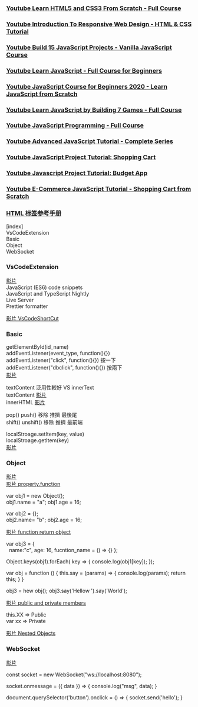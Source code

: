 
### [Youtube Learn HTML5 and CSS3 From Scratch - Full Course](https://www.youtube.com/watch?v=mU6anWqZJcc&ab_channel=freeCodeCamp.org)  
### [Youtube Introduction To Responsive Web Design - HTML & CSS Tutorial](https://www.youtube.com/watch?v=srvUrASNj0s&t=11s&ab_channel=freeCodeCamp.org)  
### [Youtube Build 15 JavaScript Projects - Vanilla JavaScript Course](https://www.youtube.com/watch?v=3PHXvlpOkf4&ab_channel=freeCodeCamp.org)  
### [Youtube Learn JavaScript - Full Course for Beginners](https://www.youtube.com/watch?v=PkZNo7MFNFg&ab_channel=freeCodeCamp.org)  
### [Youtube JavaScript Course for Beginners 2020 - Learn JavaScript from Scratch](https://www.youtube.com/watch?v=2qDywOS7VAc&ab_channel=Academind)  
### [Youtube Learn JavaScript by Building 7 Games - Full Course](https://www.youtube.com/watch?v=lhNdUVh3qCc&ab_channel=freeCodeCamp.org)   
### [Youtube JavaScript Programming - Full Course](https://www.youtube.com/watch?v=jS4aFq5-91M&ab_channel=freeCodeCamp.org)  
### [Youtube Advanced JavaScript Tutorial - Complete Series](https://www.youtube.com/playlist?list=PLvZkOAgBYrsSZiL0L7T-CBGdiBUaHok4x)  
### [Youtube JavaScript Project Tutorial: Shopping Cart](https://www.youtube.com/watch?v=q_TZhCWbS3I&ab_channel=freeCodeCamp.org)  
### [Youtube Javascript Project Tutorial: Budget App](https://www.youtube.com/watch?v=m_HJ3juuFvo&ab_channel=freeCodeCamp.org)  
### [Youtube E-Commerce JavaScript Tutorial - Shopping Cart from Scratch](https://www.youtube.com/watch?v=023Psne_-_4&ab_channel=freeCodeCamp.org)  

### [HTML 标签参考手册](https://www.w3school.com.cn/tags/index.asp)  

[index]  
VsCodeExtension   
Basic  
Object  
WebSocket  


### VsCodeExtension   

[影片](https://youtu.be/mU6anWqZJcc?t=718)  
JavaScript (ES6) code snippets  
JavaScript and TypeScript Nightly  
Live Server  
Prettier formatter  

[影片 VsCodeShortCut](https://youtu.be/mU6anWqZJcc?t=8193)  


### Basic

getElementById(id_name)  
addEventListener(event_type, function(){})   
addEventListener("click", function(){})  按一下  
addEventListener("dbclick", function(){})  按兩下  
[影片](https://youtu.be/jS4aFq5-91M?t=17686)  

textContent 泛用性較好  VS innerText  
textContent [影片](https://youtu.be/jS4aFq5-91M?t=4158)  
innerHTML  [影片](https://youtu.be/jS4aFq5-91M?t=19314)  

pop() push()  移除 推擠  最後尾  
shift() unshift()  移除 推擠 最前端  

localStroage.setItem(key, value)  
localStroage.getItem(key)  
[影片](https://youtu.be/jS4aFq5-91M?t=21474)  


### Object  
[影片](https://youtu.be/OGQUls0s0A4?list=PLvZkOAgBYrsSZiL0L7T-CBGdiBUaHok4x&t=139)   
[影片 property.function](https://youtu.be/5Yeu1Xv6VC8?list=PLvZkOAgBYrsSZiL0L7T-CBGdiBUaHok4x&t=646)  


var obj1 = new Object();  
obj1.name = "a";  obj1.age = 16;  

var obj2 = {};  
obj2.name= "b";  obj2.age = 16;  

[影片 function return object](https://youtu.be/8C9Zh3RwPqk?list=PLvZkOAgBYrsSZiL0L7T-CBGdiBUaHok4x&t=241)  

var obj3 = {  
&nbsp; name:"c", age: 16, fucntion_name = () => {}  };  

Object.keys(obj1).forEach( key => { console.log(obj1[key]);  });  

var obj = function () { this.say = (params) => {  console.log(params); return this; } }  

obj3 = hew obj();
obj3.say('Hellow ').say('World');  

[影片 public and private members](https://youtu.be/PxKHmwUdEss?list=PLvZkOAgBYrsSZiL0L7T-CBGdiBUaHok4x&t=87)  

this.XX => Public  
var xx => Private  

[影片 Nested Objects](https://youtu.be/YriClnrLK_s?list=PLvZkOAgBYrsSZiL0L7T-CBGdiBUaHok4x&t=39)  



### WebSocket  
[影片](https://www.youtube.com/watch?v=1BfCnjr_Vjg&ab_channel=Fireship)  

const socket = new WebSocket("ws://localhost:8080");  

socket.onmessage = ({ data }) => { console.log("msg", data); }  

document.querySelector('button').onclick = () => { socket.send('hello'); }  






